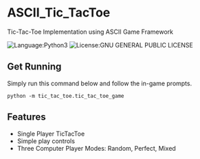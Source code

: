 # ASCII_Tic_TacToe
Tic-Tac-Toe Implementation using ASCII Game Framework

![Language:Python3](https://img.shields.io/badge/Language-python3-green.svg)
![License:GNU GENERAL PUBLIC LICENSE](https://img.shields.io/badge/License-GNU-orange.svg)
## Get Running
Simply run this command below and follow the in-game prompts.
```
python -m tic_tac_toe.tic_tac_toe_game
```
## Features
* Single Player TicTacToe
* Simple play controls
* Three Computer Player Modes: Random, Perfect, Mixed
